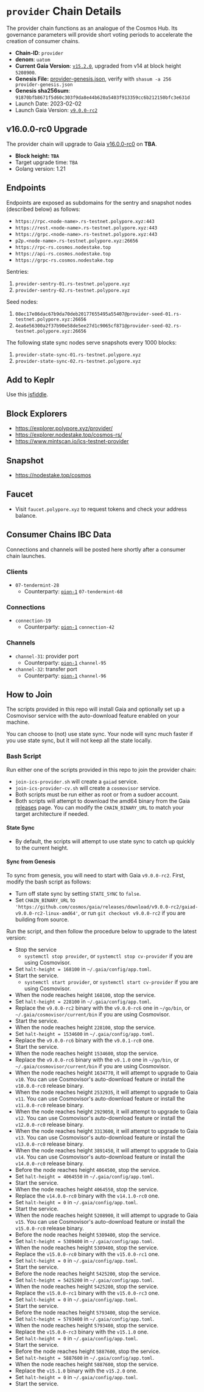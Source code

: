 
# `provider` Chain Details

The provider chain functions as an analogue of the Cosmos Hub. Its governance parameters will provide short voting periods to accelerate the creation of consumer chains.

* **Chain-ID**: `provider`
* **denom**: `uatom`
* **Current Gaia Version**: [`v15.2.0`](https://github.com/cosmos/gaia/releases/tag/v15.2.0), upgraded from v14 at block height `5208900`.
* **Genesis File:**  [provider-genesis.json](provider-genesis.json), verify with `shasum -a 256 provider-genesis.json`
* **Genesis sha256sum**: `91870bfb8671f5d60c303f9da8e44b620a5403f913359cc6b212150bfc3e631d`
* Launch Date: 2023-02-02
* Launch Gaia Version: [`v9.0.0-rc2`](https://github.com/cosmos/gaia/releases/tag/v9.0.0-rc2)

## v16.0.0-rc0 Upgrade

The provider chain will upgrade to Gaia [v16.0.0-rc0](https://github.com/cosmos/gaia/releases/tag/v16.0.0-rc0) on **TBA**.

* **Block height: `TBA`**
* Target upgrade time: `TBA`
* Golang version: 1.21

## Endpoints

Endpoints are exposed as subdomains for the sentry and snapshot nodes (described below) as follows:

* `https://rpc.<node-name>.rs-testnet.polypore.xyz:443`
* `https://rest.<node-name>.rs-testnet.polypore.xyz:443`
* `https://grpc.<node-name>.rs-testnet.polypore.xyz:443`
* `p2p.<node-name>.rs-testnet.polypore.xyz:26656`
* `https://rpc-rs.cosmos.nodestake.top`
* `https://api-rs.cosmos.nodestake.top`
* `https://grpc-rs.cosmos.nodestake.top`

Sentries:

1. `provider-sentry-01.rs-testnet.polypore.xyz`
2. `provider-sentry-02.rs-testnet.polypore.xyz`

Seed nodes:

1. `08ec17e86dac67b9da70deb20177655495a55407@provider-seed-01.rs-testnet.polypore.xyz:26656`
2. `4ea6e56300a2f37b90e58de5ee27d1c9065cf871@provider-seed-02.rs-testnet.polypore.xyz:26656`

The following state sync nodes serve snapshots every 1000 blocks:

1. `provider-state-sync-01.rs-testnet.polypore.xyz`
2. `provider-state-sync-02.rs-testnet.polypore.xyz`

## Add to Keplr

Use this [jsfiddle](https://jsfiddle.net/uw4ar8qt/2/).

## Block Explorers

* https://explorer.polypore.xyz/provider/
* https://explorer.nodestake.top/cosmos-rs/
* https://www.mintscan.io/ics-testnet-provider

## Snapshot

* https://nodestake.top/cosmos

## Faucet

* Visit `faucet.polypore.xyz` to request tokens and check your address balance.

## Consumer Chains IBC Data

Connections and channels will be posted here shortly after a consumer chain launches.

### Clients

* `07-tendermint-28`
  * Counterparty: [`pion-1`](/interchain-security/pion-1/README.md) `07-tendermint-68`

### Connections

* `connection-19`
  * Counterparty: [`pion-1`](/interchain-security/pion-1/README.md) `connection-42`

### Channels

* `channel-31`: provider port
  * Counterparty: [`pion-1`](/interchain-security/pion-1/README.md) `channel-95`
* `channel-32`: transfer port
  * Counterparty: [`pion-1`](/interchain-security/pion-1/README.md) `channel-96`

## How to Join

The scripts provided in this repo will install Gaia and optionally set up a Cosmovisor service with the auto-download feature enabled on your machine.

You can choose to (not) use state sync. Your node will sync much faster if you use state sync, but it will not keep all the state locally.

### Bash Script

Run either one of the scripts provided in this repo to join the provider chain:
* `join-ics-provider.sh` will create a `gaiad` service.
* `join-ics-provider-cv.sh` will create a `cosmovisor` service.
* Both scripts must be run either as root or from a sudoer account.
* Both scripts will attempt to download the amd64 binary from the Gaia [releases](https://github.com/cosmos/gaia/releases) page. You can modify the `CHAIN_BINARY_URL` to match your target architecture if needed.

#### State Sync

* By default, the scripts will attempt to use state sync to catch up quickly to the current height.

#### Sync from Genesis

To sync from genesis, you will need to start with Gaia `v9.0.0-rc2`. First, modify the bash script as follows:
* Turn off state sync by setting `STATE_SYNC` to `false`.
* Set `CHAIN_BINARY_URL` to `'https://github.com/cosmos/gaia/releases/download/v9.0.0-rc2/gaiad-v9.0.0-rc2-linux-amd64'`, or run `git checkout v9.0.0-rc2` if you are building from source.

Run the script, and then follow the procedure below to upgrade to the latest version:

* Stop the service
  * `systemctl stop provider`, or `systemctl stop cv-provider` if you are using Cosmovisor.
* Set `halt-height = 168100` in `~/.gaia/config/app.toml`.
* Start the service.
  * `systemctl start provider`, or `systemctl start cv-provider` if you are using Cosmovisor.
* When the node reaches height `168100`, stop the service.
* Set `halt-height = 228100` in `~/.gaia/config/app.toml`.
* Replace the `v9.0.0-rc2` binary with the `v9.0.0-rc6` one in `~/go/bin`, or `~/.gaia/cosmovisor/current/bin` if you are using Cosmovisor.
* Start the service.
* When the node reaches height `228100`, stop the service.
* Set `halt-height = 1534600` in `~/.gaia/config/app.toml`.
* Replace the `v9.0.0-rc6` binary with the `v9.0.1-rc0` one.
* Start the service.
* When the node reaches height `1534600`, stop the service.
* Replace the `v9.0.0-rc6` binary with the `v9.1.0` one in `~/go/bin`, or `~/.gaia/cosmovisor/current/bin` if you are using Cosmovisor.
* When the node reaches height `1634770`, it will attempt to upgrade to Gaia `v10`. You can use Cosmovisor's auto-download feature or install the `v10.0.0-rc0` release binary.
* When the node reaches height `2532935`, it will attempt to upgrade to Gaia `v11`. You can use Cosmovisor's auto-download feature or install the `v11.0.0-rc0` release binary.
* When the node reaches height `2929050`, it will attempt to upgrade to Gaia `v12`. You can use Cosmovisor's auto-download feature or install the `v12.0.0-rc0` release binary.
* When the node reaches height `3313600`, it will attempt to upgrade to Gaia `v13`. You can use Cosmovisor's auto-download feature or install the `v13.0.0-rc0` release binary.
* When the node reaches height `3891450`, it will attempt to upgrade to Gaia `v14`. You can use Cosmovisor's auto-download feature or install the `v14.0.0-rc0` release binary.
* Before the node reaches height `4064500`, stop the service.
* Set `halt-height = 4064550` in `~/.gaia/config/app.toml`.
* Start the service.
* When the node reaches height `4064550`, stop the service.
* Replace the `v14.0.0-rc0` binary with the `v14.1.0-rc0` one.
* Set `halt-height = 0` in `~/.gaia/config/app.toml`.
* Start the service.
* When the node reaches height `5208900`, it will attempt to upgrade to Gaia `v15`. You can use Cosmovisor's auto-download feature or install the `v15.0.0-rc0` release binary.
* Before the node reaches height `5309400`, stop the service.
* Set `halt-height = 5309400` in `~/.gaia/config/app.toml`.
* When the node reaches height `5309400`, stop the service.
* Replace the `v15.0.0-rc0` binary with the `v15.0.0-rc1` one.
* Set `halt-height = 0` in `~/.gaia/config/app.toml`.
* Start the service.
* Before the node reaches height `5425200`, stop the service.
* Set `halt-height = 5425200` in `~/.gaia/config/app.toml`.
* When the node reaches height `5425200`, stop the service.
* Replace the `v15.0.0-rc1` binary with the `v15.0.0-rc3` one.
* Set `halt-height = 0` in `~/.gaia/config/app.toml`.
* Start the service.
* Before the node reaches height `5793400`, stop the service.
* Set `halt-height = 5793400` in `~/.gaia/config/app.toml`.
* When the node reaches height `5793400`, stop the service.
* Replace the `v15.0.0-rc3` binary with the `v15.1.0` one.
* Set `halt-height = 0` in `~/.gaia/config/app.toml`.
* Start the service.
* Before the node reaches height `5887600`, stop the service.
* Set `halt-height = 5887600` in `~/.gaia/config/app.toml`.
* When the node reaches height `5887600`, stop the service.
* Replace the `v15.1.0` binary with the `v15.2.0` one.
* Set `halt-height = 0` in `~/.gaia/config/app.toml`.
* Start the service.